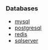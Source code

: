 ### Databases

-  [mysql](mysql) 
-  [postgresql](postgresql) 
-  [redis](redis) 
-  [sqlserver](sqlserver) 
